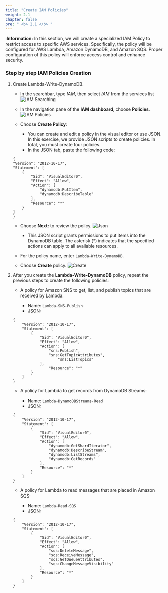 ```yaml
---
title: "Create IAM Policies"
weight: 2.1
chapter: false
pre: " <b> 2.1 </b> "
---
```


ℹ️**Information:** In this section, we will create a specialized IAM Policy to restrict access to specific AWS services. Specifically, the policy will be configured for AWS Lambda, Amazon DynamoDB, and Amazon SQS. Proper configuration of this policy will enforce access control and enhance security.

### Step by step IAM Policies Creation 
1. Create Lambda-Write-DynamoDB. 
    - In the searchbar, type *IAM*, then select *IAM* from the services list
![IAM Searching](/images/2-CreateIAMPolicesAndRoles/010-IAM.png)

    - In the navigation pane of the **IAM dashboard**, choose **Policies**.
![IAM Policies](/images/2-CreateIAMPolicesAndRoles/02-Polices.png)
    - Choose **Create Policy**:
        - You can create and edit a policy in the visual editor or use JSON. In this exercise, we provide JSON scripts to create policies. In total, you must create four policies.
        - In the JSON tab, paste the following code:
    ```
    {
    "Version": "2012-10-17",
    "Statement": [
        {
            "Sid": "VisualEditor0",
            "Effect": "Allow",
            "Action": [
                "dynamodb:PutItem",
                "dynamodb:DescribeTable"
            ],
            "Resource": "*"
        }
    ]
    }
    ```
    - Choose **Next:** to review the policy.
![Json](/images/2-CreateIAMPolicesAndRoles/03-Create.jpeg)
        - This JSON script grants permissions to put items into the DynamoDB table. The asterisk (*) indicates that the specified actions can apply to all available resources.
    - For the policy name, enter `Lambda-Write-DynamoDB`.

    - Choose **Create** policy.
![Create](/images/2-CreateIAMPolicesAndRoles/04-Createpolicy.png)

2. After you create the **Lambda-Write-DynamoDB** policy, repeat the previous steps to create the following policies:
    - A policy for Amazon SNS to get, list, and publish topics that are received by Lambda:

        - Name: `Lambda-SNS-Publish`
        - JSON:
    ```
    {
        "Version": "2012-10-17",
        "Statement": [
            {
                "Sid": "VisualEditor0",
                "Effect": "Allow",
                "Action": [
                    "sns:Publish",
                    "sns:GetTopicAttributes",
                        "sns:ListTopics"
                ],
                    "Resource": "*"
            }
        ]
    }
    ```

    - A policy for Lambda to get records from DynamoDB Streams:

        - Name: `Lambda-DynamoDBStreams-Read`
        - JSON:
    ```
    {
        "Version": "2012-10-17",
        "Statement": [
            {
                "Sid": "VisualEditor0",
                "Effect": "Allow",
                "Action": [
                    "dynamodb:GetShardIterator",
                    "dynamodb:DescribeStream",
                    "dynamodb:ListStreams",
                    "dynamodb:GetRecords"
                ],
                "Resource": "*"
            }
        ]
    }
    ```

    - A policy for Lambda to read messages that are placed in Amazon SQS:

        - Name: `Lambda-Read-SQS`
        - JSON:

    ```
    {
        "Version": "2012-10-17",
        "Statement": [
            {
                "Sid": "VisualEditor0",
                "Effect": "Allow",
                "Action": [
                    "sqs:DeleteMessage",
                    "sqs:ReceiveMessage",
                    "sqs:GetQueueAttributes",
                    "sqs:ChangeMessageVisibility"
                ],
                "Resource": "*"
            }
        ]
    }
    ```